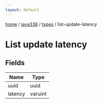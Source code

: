```yaml
---
layout: default
---
```


[home](/)  /  [java338](/protocol/java338)  /  [types](/protocol/java338/types)  /  list-update-latency

# List update latency

## Fields

Name | Type
---|---
uuid | uuid
latency | varuint
